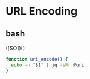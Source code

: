# URL Encoding

## bash

([SO])()
```bash
function uri_encode() {
  echo -n "$1" | jq -sRr @uri
}
```